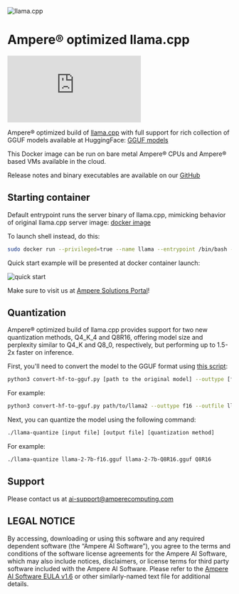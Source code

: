 ![llama.cpp](https://user-images.githubusercontent.com/1991296/230134379-7181e485-c521-4d23-a0d6-f7b3b61ba524.png "llama.cpp")
# Ampere® optimized llama.cpp
![llama.cpp pull count](https://img.shields.io/docker/pulls/amperecomputingai/llama.cpp?logo=meta&logoColor=black&label=llama.cpp&labelColor=violet&color=purple)

Ampere® optimized build of [llama.cpp](https://github.com/ggerganov/llama.cpp?tab=readme-ov-file#llamacpp) with full support for rich collection of GGUF models available at HuggingFace: [GGUF models](https://huggingface.co/models?search=gguf)

This Docker image can be run on bare metal Ampere® CPUs and Ampere® based VMs available in the cloud.

Release notes and binary executables are available on our [GitHub](https://github.com/AmpereComputingAI/llama.cpp/releases)

## Starting container
Default entrypoint runs the server binary of llama.cpp, mimicking behavior of original llama.cpp server image: [docker image](https://github.com/ggerganov/llama.cpp/blob/master/.devops/server.Dockerfile)

To launch shell instead, do this:

```bash
sudo docker run --privileged=true --name llama --entrypoint /bin/bash -it amperecomputingai/llama.cpp:latest
```
Quick start example will be presented at docker container launch:

![quick start](https://ampereaimodelzoo.s3.eu-central-1.amazonaws.com/pictures/Screenshot+2024-04-30+at+22.37.13.png "quick start")

Make sure to visit us at [Ampere Solutions Portal](https://solutions.amperecomputing.com/solutions/ampere-ai)!

## Quantization
Ampere® optimized build of llama.cpp provides support for two new quantization methods, Q4_K_4 and Q8R16, offering model size and perplexity similar to Q4_K and Q8_0, respectively, but performing up to 1.5-2x faster on inference.

First, you'll need to convert the model to the GGUF format using [this script](https://github.com/ggerganov/llama.cpp/blob/master/convert_hf_to_gguf.py):

```bash
python3 convert-hf-to-gguf.py [path to the original model] --outtype [f32, f16, bf16 or q8_0] --outfile [output path]
```

For example:

```bash
python3 convert-hf-to-gguf.py path/to/llama2 --outtype f16 --outfile llama-2-7b-f16.gguf
```

Next, you can quantize the model using the following command:
```bash
./llama-quantize [input file] [output file] [quantization method]
```

For example:
```bash
./llama-quantize llama-2-7b-f16.gguf llama-2-7b-Q8R16.gguf Q8R16
```

## Support

Please contact us at <ai-support@amperecomputing.com>

## LEGAL NOTICE
By accessing, downloading or using this software and any required dependent software (the “Ampere AI Software”), you agree to the terms and conditions of the software license agreements for the Ampere AI Software, which may also include notices, disclaimers, or license terms for third party software included with the Ampere AI Software. Please refer to the [Ampere AI Software EULA v1.6](https://ampereaidevelop.s3.eu-central-1.amazonaws.com/Ampere+AI+Software+EULA+-+v1.6.pdf) or other similarly-named text file for additional details.
